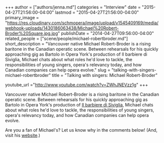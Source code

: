 +++
author = ["authors/jenna.md"]
categories = "Interview"
date = "2015-04-27T21:56:00-04:00"
lastmod = "2015-04-27T21:56:00-04:00"
primary_image = "https://res.cloudinary.com/schmopera/image/upload/v1545409169/media/webhook-uploads/1430186063438/Michael%20Robert-Broder%20Square.jpg.jpg"
publishDate = "2014-04-27T09:56:00-04:00"
related_people = ["scene/people/michael-robertbroder.md"]
short_description = "Vancouver native Michael Robert-Broder is a rising baritone in the Canadian operatic scene. Between rehearsals for his quickly approaching gig as Bartolo in Opera York&#039;s production of Il barbiere di Siviglia, Michael chats about what roles he&#039;d love to tackle, the responsibilities of young singers, opera&#039;s relevancy today, and how Canadian companies can help opera evolve."
slug = "talking-with-singers-michael-robertbroder"
title = "Talking with singers: Michael Robert-Broder"

youtube_url ="http://www.youtube.com/watch?v=ZWhJNEVzz1g"
+++

Vancouver native Michael Robert-Broder is a rising baritone in the Canadian operatic scene. Between rehearsals for his quickly approaching gig as Bartolo in Opera York's production of [Il barbiere di Siviglia](http://www.operayork.com/springseason.html), Michael chats about what roles he'd love to tackle, the responsibilities of young singers, opera's relevancy today, and how Canadian companies can help opera evolve.

Are you a fan of Michael's? Let us know why in the comments below! (And, visit his [website](http://www.michaelrobertbroder.com/).)

